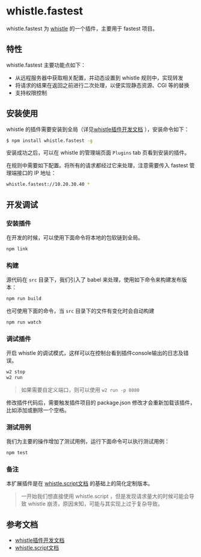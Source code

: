 # whistle.fastest

whistle.fastest 为 [whistle](https://github.com/avwo/whistle) 的一个插件，主要用于 fastest 项目。

## 特性

whistle.fastest 主要功能点如下：

- 从远程服务器中获取相关配置，并动态设置到 whistle 规则中，实现转发
- 将请求的结果在返回之前进行二次处理，以便实现静态资源、CGI 等的替换
- 支持权限控制


## 安装使用

whistle 的插件需要安装到全局（详见[whistle插件开发文档](https://wproxy.org/whistle/plugins.html) ），安装命令如下：

```bash
$ npm install whistle.fastest -g
```

安装成功之后，可以在 whistle 的管理端页面 `Plugins` tab 页看到安装的插件。

在规则中需要如下配置。将所有的请求都经过它来处理，注意需要传入 fastest 管理端接口的 IP 地址：

```bash
whistle.fastest://10.20.30.40 *
```


## 开发调试

### 安装插件

在开发的时候，可以使用下面命令将本地的包软链到全局。

```bash
npm link
```

### 构建

源代码在 `src` 目录下，我们引入了 babel 来处理，使用如下命令来构建发布版本：

```bash
npm run build
```

也可使用下面的命令，当 `src` 目录下的文件有变化时会自动构建

```bash
npm run watch
```

### 调试插件

开启 whistle 的调试模式，这样可以在控制台看到插件console输出的日志及错误。

```bash
w2 stop
w2 run
```

> 如果需要自定义端口，则可以使用 `w2 run -p 8080`

修改插件代码后，需要触发插件项目的 package.json 修改才会重新加载该插件，比如添加或删除一个空格。

### 测试用例

我们为主要的操作增加了测试用例，运行下面命令可以执行测试用例：

```bash
npm test
```

### 备注

本扩展插件是在 [whistle.script文档](https://github.com/whistle-plugins/whistle.script) 的基础上的简化定制版本。

> 一开始我们想直接使用 whistle.script ，但是发现请求量大的时候可能会导致 whistle 崩溃，原因未知，可能与其实现上过于复杂导致。

## 参考文档

- [whistle插件开发文档](https://wproxy.org/whistle/plugins.html)
- [whistle.script文档](https://github.com/whistle-plugins/whistle.script)
